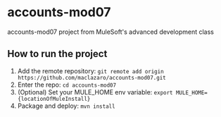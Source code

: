 # accounts-mod07
accounts-mod07 project from MuleSoft's advanced development class
## How to run the project
1. Add the remote repository: `git remote add origin https://github.com/maclazaro/accounts-mod07.git`
2. Enter the repo: `cd accounts-mod07`
3. (Optional) Set your MULE_HOME env variable: `export MULE_HOME={locationOfMuleInstall}`
4. Package and deploy: `mvn install`